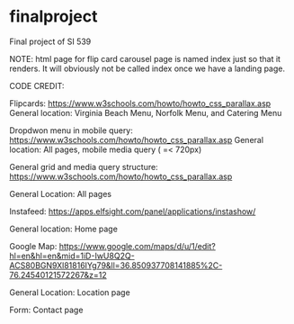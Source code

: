 # finalproject
Final project of SI 539

NOTE: html page for flip card carousel page is named index just so that it renders. It will obviously not be called index once we have a landing page.


CODE CREDIT:

Flipcards: https://www.w3schools.com/howto/howto_css_parallax.asp
General location: Virginia Beach Menu, Norfolk Menu, and Catering Menu


Dropdwon menu in mobile query: https://www.w3schools.com/howto/howto_css_parallax.asp
General location: All pages, mobile media query ( =< 720px)

General grid and media query structure: https://www.w3schools.com/howto/howto_css_parallax.asp

General Location: All pages

Instafeed: https://apps.elfsight.com/panel/applications/instashow/

General location: Home page

Google Map: https://www.google.com/maps/d/u/1/edit?hl=en&hl=en&mid=1iD-IwU8Q2Q-ACS80BGN9Xl81816IYg79&ll=36.850937708141885%2C-76.24540121572267&z=12

General Location: Location page

Form:
Contact page

